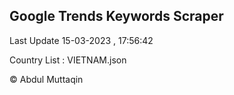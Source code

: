

## Google Trends Keywords Scraper 
 
Last Update 15-03-2023 , 17:56:42

Country List :
VIETNAM.json



© Abdul Muttaqin 
